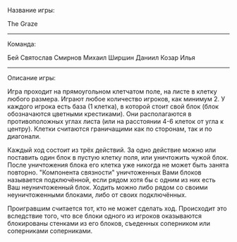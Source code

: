 Название игры:

The Graze

----
Команда:

Бей Святослав
Смирнов Михаил
Ширшин Даниил
Козар Илья

----
Описание игры:

Игра проходит на прямоугольном клетчатом поле, на листе в клетку любого размера. Играют любое количество
игроков, как минимум 2.
У каждого игрока есть база (1 клетка), в которой стоит свой блок (блок обозначаются цветными крестиками).
Они располагаются в противоположных углах листа (или на расстоянии 4-6 клеток от угла к центру). Клетки 
считаются граничащими как по сторонам, так и по диагонали.

Каждый ход состоит из трёх действий. За одно действие можно или поставить один блок в пустую клетку поля,
или уничтожить чужой блок. После уничтожения блока его клетка уже никогда не может быть занята повторно.
"Компонента связности" уничтоженных Вами блоков называется подключённой, если рядом хотя бы с одним из них
есть Ваш неуничтоженный блок. Ходить можно либо рядом со своими неуничтоженными блоками, либо от своих
подключённых.

Проигравшим считается тот, кто не может сделать ход. Происходит это вследствие того, что все блоки одного
из игроков оказываются блокированы стенками из его блоков, съеденных соперником или соперниками соперниками.
